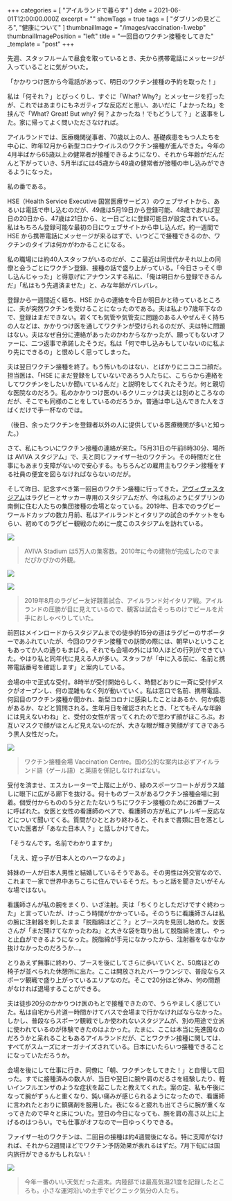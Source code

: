 +++
categories = [ "アイルランドで暮らす" ]
date = 2021-06-01T12:00:00.000Z
excerpt = ""
showTags = true
tags = [ "ダブリンの見どころ", "健康について" ]
thumbnailImage = "/images/vaccination-1.webp"
thumbnailImagePosition = "left"
title = "一回目のワクチン接種をしてきた"
_template = "post"
+++

先週、スタッフルームで昼食を取っているとき、夫から携帯電話にメッセージが入っていることに気がついた。

「かかりつけ医から今電話があって、明日のワクチン接種の予約を取った！」

<!--more-->

私は「何それ？」とびっくりし、すぐに「What? Why?」とメッセージを打ったが、これではあまりにもネガティブな反応だと思い、あいだに「よかったね」を挟んで「What? Great! But why? 何？よかったね！でもどうして？」と返事をした。家に帰ってよく問いたださなければ。

アイルランドでは、医療機関従事者、70歳以上の人、基礎疾患をもつ人たちを中心に、昨年12月から新型コロナウイルスのワクチン接種が進んできた。今年の4月半ばから65歳以上の健常者が接種できるようになり、それから年齢がだんだんと下がっていき、5月半ばには45歳から49歳の健常者が接種の申し込みができるようになった。

私の番である。

HSE（Health Service Executive 国営医療サービス）のウェブサイトから、あるいは電話で申し込むのだが、49歳は5月19日から登録可能、48歳であれば翌日の20日から、47歳は21日から、と一日ごとに登録可能日が設定されている。私はもちろん登録可能な最初の日にウェブサイトから申し込んだ。約一週間で HSE から携帯電話にメッセージが来るはずで、いつどこで接種できるのか、ワクチンのタイプは何かがわかることになる。

私の職場には約40人スタッフがいるのだが、ここ最近は同世代かそれ以上の同僚と会うごとにワクチン登録、接種の話で盛り上がっている。「今日さっそく申し込んじゃった」と得意げにアナウンスする私に、「俺は明日から登録できるんだ」「私はもう先週済ませた」と、みな年齢がバレバレ。

登録から一週間近く経ち、HSE からの連絡を今日か明日かと待っているところに、夫が突然ワクチンを受けることになったのである。夫は私より7歳年下なので、登録はまだできない。若くても気管や気管支に問題のある人やぜんそく持ちの人などは、かかりつけ医を通してワクチンが受けられるのだが、夫は特に問題はない。夫はなぜ自分に連絡があったのかわからなかったが、願ってもないオファーに、二つ返事で承諾したそうだ。私は「何で申し込みもしていないのに私より先にできるの」と恨めしく思ってしまった。

夫は翌日ワクチン接種を終了。もう怖いものはない、とばかりにニコニコ顔だ。担当医は、「HSE にまだ登録をしていないであろう人たちに、こちらから連絡をしてワクチンをしたいか聞いているんだ」と説明をしてくれたそうだ。何と親切な医院なのだろう。私のかかりつけ医のいるクリニックは夫とは別のところなのだが、そこでも同様のことをしているのだろうか。普通は申し込んできた人をさばくだけで手一杯なのでは。

（後日、余ったワクチンを登録者以外の人に提供している医療機関が多いと知った。）

さて、私にもついにワクチン接種の連絡が来た。「5月31日の午前8時30分、場所は AVIVA スタジアム」で、夫と同じファイザー社のワクチン。その時間だと仕事にもあまり支障がないので安心する。もちろんどの雇用主もワクチン接種をする社員の便宜を図らなければならないのだが。

そして昨日、記念すべき第一回目のワクチン接種に行ってきた。[アヴィヴァスタジアム](https://www.avivastadium.ie/ "Aviva Stadium")はラグビーとサッカー専用のスタジアムだが、今は私のようにダブリンの南側に住む人たちの集団接種の会場となっている。2019年、日本でのラグビーワールドカップの数カ月前、私はアイルランドとイタリアの試合のチケットをもらい、初めてのラグビー観戦のために一度このスタジアムを訪れている。

![](/images/aviva2019-1.webp)

> AVIVA Stadium は5万人の集客数。2010年に今の建物が完成したのでまだぴかぴかの外観。

![](/images/aviva2019-2.webp)

![](/images/aviva2019-3.webp)

> 2019年8月のラグビー友好親善試合、アイルランド対イタリア戦。アイルランドの圧勝が目に見えているので、観客は試合そっちのけでビールを片手におしゃべりしていた。

前回はメインロードからスタジアムまでの徒歩約15分の道はラグビーのサポーターであふれていたが、今回のワクチン接種での訪問の際には、朝早いということもあってか人の通りもまばら。それでも会場の外には10人ほどの行列ができていた。やはり私と同年代に見える人が多い。スタッフが「中に入る前に、名前と携帯電話番号を確認します」と案内している。

会場の中で正式な受付。8時半が受付開始らしく、時間どおりに一斉に受付デスクがオープンし、何の混雑もなく列が動いていく。私は窓口で名前、携帯電話、何回目のワクチン接種か聞かれ、新型コロナに感染したことはあるか、何か疾患があるか、などと質問される。生年月日を確認されたとき、「とてもそんな年齢には見えないわね」と、受付の女性が言ってくれたので思わず顔がほころぶ。お互いマスクで顔がほとんど見えないのだが、大きな眼が輝き笑顔がすてきであろう黒人女性だった。

![](/images/vaccination-1.webp)

> ワクチン接種会場 Vaccination Centre。国の公的な案内は必ずアイルランド語（ゲール語）と英語を併記しなければない。

受付を済ませ、エスカレーターで上階に上がり、緑のスポーツコートがガラス越しに眼下に広がる廊下を抜ける。何十ものブースがあるワクチン接種会場に到着。個受付からものの５分とたたないうちにワクチン接種のために26番ブースに呼ばれた。女医と女性の看護師のペアで、看護師の方が私にアレルギー反応などについて聞いてくる。質問がひととおり終わると、それまで書類に目を落としていた医者が「あなた日本人？」と話しかけてきた。

「そうなんです。名前でわかりますか」

「ええ、姪っ子が日本人とのハーフなのよ」

姉妹の一人が日本人男性と結婚しているそうである。その男性は外交官なので、これまで一家で世界中あちこちに住んでいるそうだ。もっと話を聞きたいがそんな場ではない。

看護師さんが私の腕をまくり、いざ注射。夫は「ちくりとしただけですぐ終わった」と言っていたが、けっこう時間がかかっている。そのうちに看護師さんは私の腕に注射器を刺したまま「脱脂綿はどこ？」とブース内を見回し始めた。女医さんが「まだ開けてなかったわね」と大きな袋を取り出して脱脂綿を渡し、やっと止血ができるようになった。脱脂綿が手元になかったから、注射器をなかなか抜けなかったのだろうか…。

とりあえず無事に終わり、ブースを後にしてさらに歩いていくと、50席ほどの椅子が並べられた休憩所に出た。ここは開放されたバーラウンジで、普段ならスポーツ観戦で盛り上がっているエリアなのだ。そこで20分ほど休み、何の問題がなければ退場することができる。

夫は徒歩20分のかかりつけ医のもとで接種できたので、うらやましく感じていた。私は自宅から片道一時間かけてバスで会場まで行かなければならなかった。しかし、普段ならスポーツ観戦でしか使われないスタジアムが、別の用途で立派に使われているのが体験できたのはよかった。たまに、ここは本当に先進国なのだろうかと呆れることもあるアイルランドだが、ことワクチン接種に関しては、すべてがスムーズにオーガナイズされている。日本にいたらいつ接種できることになっていただろうか。

会場を後にして仕事に行き、同僚に「朝、ワクチンをしてきた！」と自慢して回った。すでに接種済みの数人が、当日や翌日に腕や肩のだるさを経験したり、軽いインフルエンザのような症状を起こしたと教えてくれた。案の定、私も午後になって腕がずぅんと重くなり、鈍い痛みが感じられるようになったので、看護師に言われたとおりに鎮痛剤を服用した。夜になると疲れも出てさらに腕が重くなってきたので早々と床についた。翌日の今日になっても、腕を肩の高さ以上に上げるのはつらい。でも仕事がオフなので一日ゆっくりできる。

ファイザー社のワクチンは、二回目の接種は約4週間後になる。特に支障がなければ、それから2週間ほどでワクチン予防効果が表れるはずだ。7月下旬には国内旅行ができるかもしれない！

![](/images/vaccination-6.webp)

> 今年一番のいい天気だった週末。内陸部では最高気温21度を記録したところも。小さな運河沿いの土手でピクニック気分の人たち。
